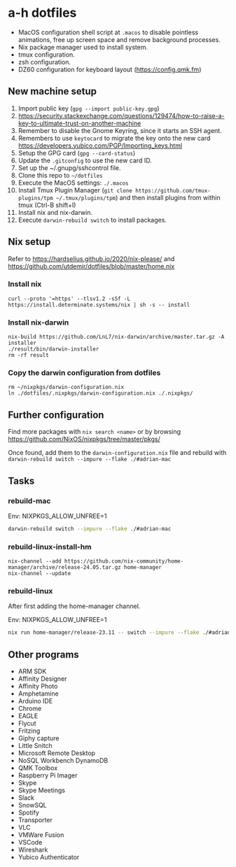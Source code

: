 # a-h dotfiles

* MacOS configuration shell script at `.macos` to disable pointless
  animations, free up screen space and remove background processes.
* Nix package manager used to install system.
* tmux configuration.
* zsh configuration.
* DZ60 configuration for keyboard layout (https://config.qmk.fm)

## New machine setup

1. Import public key (`gpg --import public-key.gpg`)
  1. https://security.stackexchange.com/questions/129474/how-to-raise-a-key-to-ultimate-trust-on-another-machine
  1. Remember to disable the Gnome Keyring, since it starts an SSH agent.
1. Remembers to use `keytocard` to migrate the key onto the new card https://developers.yubico.com/PGP/Importing_keys.html
1. Setup the GPG card (`gpg --card-status`)
1. Update the `.gitconfig` to use the new card ID.
1. Set up the ~/.gnupg/sshcontrol file.
1. Clone this repo to `~/dotfiles`
1. Execute the MacOS settings: `./.macos`
1. Install Tmux Plugin Manager (`git clone https://github.com/tmux-plugins/tpm ~/.tmux/plugins/tpm`) and then install plugins from within tmux (Ctrl-B shift+I)
1. Install nix and nix-darwin.
1. Execute `darwin-rebuild switch` to install packages.

## Nix setup

Refer to https://hardselius.github.io/2020/nix-please/ and https://github.com/utdemir/dotfiles/blob/master/home.nix

### Install nix

```shell
curl --proto '=https' --tlsv1.2 -sSf -L https://install.determinate.systems/nix | sh -s -- install
```

### Install nix-darwin

```shell
nix-build https://github.com/LnL7/nix-darwin/archive/master.tar.gz -A installer
./result/bin/darwin-installer
rm -rf result
```

### Copy the darwin configuration from dotfiles

```shell
rm ~/nixpkgs/darwin-configuration.nix
ln ./dotfiles/.nixpkgs/darwin-configuration.nix ./.nixpkgs/
```

## Further configuration

Find more packages with `nix search <name>` or by browsing
https://github.com/NixOS/nixpkgs/tree/master/pkgs/

Once found, add them to the `darwin-configuration.nix` file and rebuild with
`darwin-rebuild switch --impure --flake ./#adrian-mac`

## Tasks

### rebuild-mac

Env: NIXPKGS_ALLOW_UNFREE=1

```sh
darwin-rebuild switch --impure --flake ./#adrian-mac
```

### rebuild-linux-install-hm

```
nix-channel --add https://github.com/nix-community/home-manager/archive/release-24.05.tar.gz home-manager
nix-channel --update
```

### rebuild-linux

After first adding the home-manager channel.

Env: NIXPKGS_ALLOW_UNFREE=1

```sh
nix run home-manager/release-23.11 -- switch --impure --flake ./#adrian-linux
```

## Other programs

* ARM SDK
* Affinity Designer
* Affinity Photo
* Amphetamine
* Arduino IDE
* Chrome
* EAGLE
* Flycut
* Fritzing
* Giphy capture
* Little Snitch
* Microsoft Remote Desktop
* NoSQL Workbench DynamoDB
* QMK Toolbox
* Raspberry Pi Imager
* Skype
* Skype Meetings
* Slack
* SnowSQL
* Spotify
* Transporter
* VLC
* VMWare Fusion
* VSCode
* Wireshark
* Yubico Authenticator

